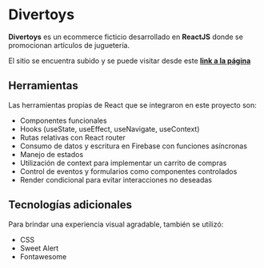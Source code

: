 # Divertoys
**Divertoys** es un ecommerce ficticio desarrollado en **ReactJS** donde se promocionan artículos de juguetería.

El sitio se encuentra subido y se puede visitar desde este [**link a la página**](https://divertoys.netlify.app/)

## Herramientas
Las herramientas propias de React que se integraron en este proyecto son:
- Componentes funcionales 
- Hooks (useState, useEffect, useNavigate, useContext) 
- Rutas relativas con React router
- Consumo de datos y escritura en Firebase con funciones asíncronas
- Manejo de estados
- Utilización de context para implementar un carrito de compras
- Control de eventos y formularios como componentes controlados
- Render condicional para evitar interacciones no deseadas

## Tecnologías adicionales
Para brindar una experiencia visual agradable, también se utilizó:
- CSS
- Sweet Alert
- Fontawesome